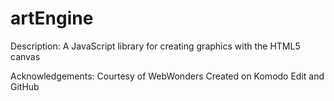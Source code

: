 artEngine
=========

Description:
A JavaScript library for creating graphics with the HTML5 canvas

Acknowledgements:
Courtesy of WebWonders
Created on Komodo Edit and GitHub
